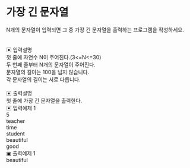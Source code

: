 # 가장 긴 문자열

N개의 문자열이 입력되면 그 중 가장 긴 문자열을 출력하는 프로그램을 작성하세요.<br>
<br>
<br>
▣ 입력설명<br>
첫 줄에 자연수 N이 주어진다.(3<=N<=30)<br>
두 번째 줄부터 N개의 문자열이 주어진다.<br> 문자열의 길이는 100을 넘지 않습니다.<br> 각 문자열의 길이는 서로 다릅니다.<br>
<br>
▣ 출력설명<br>
첫 줄에 가장 긴 문자열을 출력한다.<br>
▣ 입력예제 1<br> 5<br>
teacher<br>
time<br>
student<br> beautiful<br> good<br>
▣ 출력예제 1<br> beautiful<br>